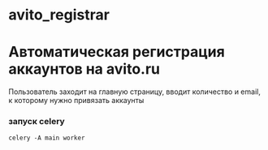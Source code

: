 # avito_registrar
# Автоматическая регистрация аккаунтов на avito.ru
Пользователь заходит на главную страницу, вводит количество и email, к которому нужно привязать аккаунты

### запуск celery
`celery -A main worker`
